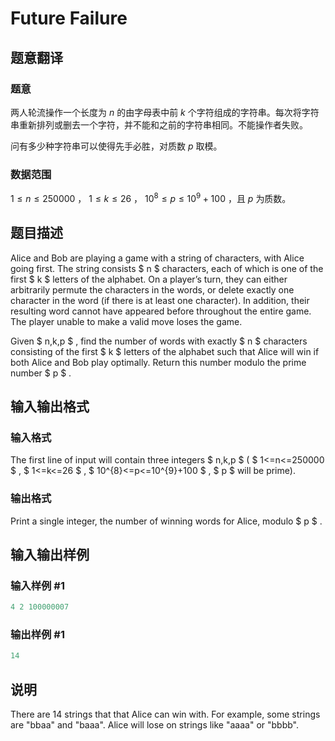 # Future Failure

## 题意翻译

### 题意

两人轮流操作一个长度为 $n$ 的由字母表中前 $k$ 个字符组成的字符串。每次将字符串重新排列或删去一个字符，并不能和之前的字符串相同。不能操作者失败。

问有多少种字符串可以使得先手必胜，对质数 $p$ 取模。

### 数据范围

$1 \leqslant n \leqslant 250000$ ， $1 \leqslant k \leqslant 26$ ， $10^8 \leqslant p \leqslant 10^9+100$ ，且 $p$ 为质数。

## 题目描述

Alice and Bob are playing a game with a string of characters, with Alice going first. The string consists $ n $ characters, each of which is one of the first $ k $ letters of the alphabet. On a player’s turn, they can either arbitrarily permute the characters in the words, or delete exactly one character in the word (if there is at least one character). In addition, their resulting word cannot have appeared before throughout the entire game. The player unable to make a valid move loses the game.

Given $ n,k,p $ , find the number of words with exactly $ n $ characters consisting of the first $ k $ letters of the alphabet such that Alice will win if both Alice and Bob play optimally. Return this number modulo the prime number $ p $ .

## 输入输出格式

### 输入格式

The first line of input will contain three integers $ n,k,p $ ( $ 1<=n<=250000 $ , $ 1<=k<=26 $ , $ 10^{8}<=p<=10^{9}+100 $ , $ p $ will be prime).

### 输出格式

Print a single integer, the number of winning words for Alice, modulo $ p $ .

## 输入输出样例

### 输入样例 #1

```cpp
4 2 100000007

```
### 输出样例 #1

```cpp
14

```
## 说明

There are 14 strings that that Alice can win with. For example, some strings are "bbaa" and "baaa". Alice will lose on strings like "aaaa" or "bbbb".

